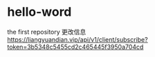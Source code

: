 # hello-word
the first repository
更改信息
https://liangyuandian.vip/api/v1/client/subscribe?token=3b5348c5455cd2c465445f3950a704cd

